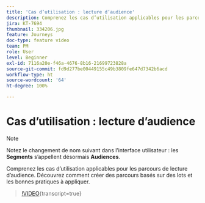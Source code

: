 ```yaml
---
title: 'Cas d’utilisation : lecture d’audience'
description: Comprenez les cas d’utilisation applicables pour les parcours de lecture d’audience. Découvrez comment créer des parcours basés sur des lots et les bonnes pratiques à appliquer.
jira: KT-7694
thumbnail: 334206.jpg
feature: Journeys
doc-type: feature video
team: PM
role: User
level: Beginner
exl-id: 7116a20e-f46a-4676-8b16-21699723828a
source-git-commit: fd9d277be00449155c49b3809fe647d7342b6acd
workflow-type: ht
source-wordcount: '64'
ht-degree: 100%

---
```


# Cas d’utilisation : lecture d’audience

>[!NOTE]
>Notez le changement de nom suivant dans l’interface utilisateur : les **Segments** s’appellent désormais **Audiences**.

Comprenez les cas d’utilisation applicables pour les parcours de lecture d’audience. Découvrez comment créer des parcours basés sur des lots et les bonnes pratiques à appliquer.

>[!VIDEO](https://video.tv.adobe.com/v/334206?quality=12&learn=on){transcript=true}
